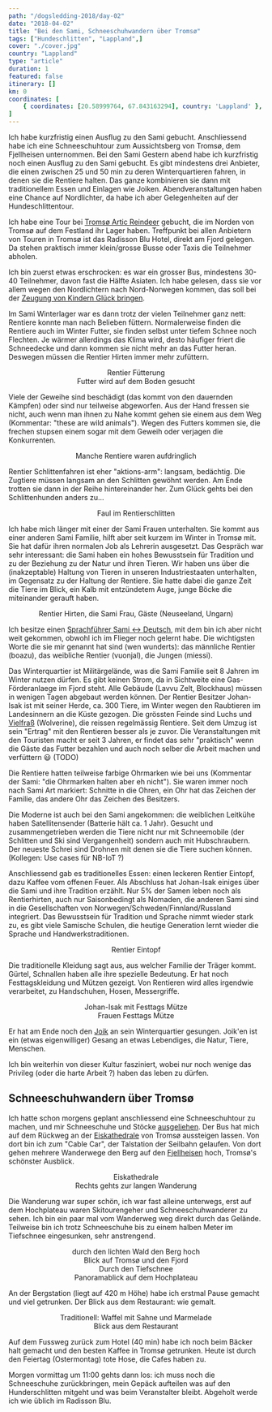```yaml
---
path: "/dogsledding-2018/day-02"
date: "2018-04-02"
title: "Bei den Sami, Schneeschuhwandern über Tromsø"
tags: ["Hundeschlitten", "Lappland",]
cover: "./cover.jpg"
country: "Lappland"
type: "article"
duration: 1
featured: false
itinerary: []
km: 0
coordinates: [
    { coordinates: [20.58999764, 67.843163294], country: 'Lappland' },
]
---
```


Ich habe kurzfristig einen Ausflug zu den Sami gebucht. Anschliessend habe ich eine Schneeschuhtour zum Aussichtsberg von Tromsø, dem Fjellheisen unternommen.
Bei den Sami
Gestern abend habe ich kurzfristig noch einen Ausflug zu den Sami gebucht. Es gibt mindestens drei Anbieter, die einen zwischen 25 und 50 min zu deren Winterquartieren fahren, in denen sie die Rentiere halten. Das ganze kombinieren sie dann mit traditionellem Essen und Einlagen wie Joiken. Abendveranstaltungen haben eine Chance auf Nordlichter, da habe ich aber Gelegenheiten auf der Hundeschlittentour.

Ich habe eine Tour bei [Tromsø Artic Reindeer](http://tromsoarcticreindeer.com/) gebucht, die im Norden von Tromsø auf dem Festland ihr Lager haben. Treffpunkt bei allen Anbietern von Touren in Tromsø ist das Radisson Blu Hotel, direkt am Fjord gelegen. Da stehen praktisch immer klein/grosse Busse oder Taxis die Teilnehmer abholen.

Ich bin zuerst etwas erschrocken: es war ein grosser Bus, mindestens 30-40 Teilnehmer, davon fast die Hälfte Asiaten. Ich habe gelesen, dass sie vor allem wegen den Nordlichtern nach Nord-Norwegen kommen, das soll bei der [Zeugung von Kindern Glück bringen](https://www.wanderlust.co.uk/content/5-strange-northern-lights-myths).

Im Sami Winterlager war es dann trotz der vielen Teilnehmer ganz nett: Rentiere konnte man nach Belieben füttern. Normalerweise finden die Rentiere auch im Winter Futter, sie finden selbst unter tiefem Schnee noch Flechten. Je wärmer allerdings das Klima wird, desto häufiger friert die Schneedecke und dann kommen sie nicht mehr an das Futter heran. Deswegen müssen die Rentier Hirten immer mehr zufüttern.

<photo-composition>
<rehype-image src="IMG_0485.JPG"><center>Rentier Fütterung</center></rehype-image>
<rehype-image src="IMG_0503.JPG"><center>Futter wird auf dem Boden gesucht</center></rehype-image>
</photo-composition>

Viele der Geweihe sind beschädigt (das kommt von den dauernden Kämpfen) oder sind nur teilweise abgeworfen. Aus der Hand fressen sie nicht, auch wenn man ihnen zu Nahe kommt gehen sie einem aus dem Weg (Kommentar: "these are wild animals"). Wegen des Futters kommen sie, die frechen stupsen einem sogar mit dem Geweih oder verjagen die Konkurrenten.

<photo-composition>
<rehype-image src="IMG_0472.JPG"><center>Manche Rentiere waren aufdringlich</center></rehype-image>
<rehype-image src="IMG_0496.JPG"><center></center></rehype-image>
</photo-composition>

Rentier Schlittenfahren ist eher "aktions-arm": langsam, bedächtig. Die Zugtiere müssen langsam an den Schlitten gewöhnt werden. Am Ende trotten sie dann in der Reihe hintereinander her. Zum Glück gehts bei den Schlittenhunden anders zu...

<rehype-image src="IMG_0569.JPG"><center>Faul im Rentierschlitten</center></rehype-image>

Ich habe mich länger mit einer der Sami Frauen unterhalten. Sie kommt aus einer anderen Sami Familie, hilft aber seit kurzem im Winter in Tromsø mit. Sie hat dafür ihren normalen Job als Lehrerin ausgesetzt. Das Gespräch war sehr interessant: die Sami haben ein hohes Bewusstsein für Tradition und zu der Beziehung zu der Natur und ihren Tieren. Wir haben uns über die (inakzeptable) Haltung von Tieren in unseren Industriestaaten unterhalten, im Gegensatz zu der Haltung der Rentiere. Sie hatte dabei die ganze Zeit die Tiere im Blick, ein Kalb mit entzündetem Auge, junge Böcke die miteinander gerauft haben.

<rehype-image src="IMG_0571.JPG"><center>Rentier Hirten, die Sami Frau, Gäste (Neuseeland, Ungarn)</center></rehype-image>

Ich besitze einen [Sprachführer Sami <-> Deutsch](https://www.reise-know-how.de/de/produkte/kauderwelsch-buch/samisch-fuer-lappland-wort-fuer-wort-345), mit dem bin ich aber nicht weit gekommen, obwohl ich im Flieger noch gelernt habe. Die wichtigsten Worte die sie mir genannt hat sind (wen wunderts): das männliche Rentier (boazu), das weibliche Rentier (vuonjal), die Jungen (miessi).

Das Winterquartier ist Militärgelände, was die Sami Familie seit 8 Jahren im Winter nutzen dürfen. Es gibt keinen Strom, da in Sichtweite eine Gas-Förderanlaege im Fjord steht. Alle Gebäude (Lavvu Zelt, Blockhaus) müssen in wenigen Tagen abgebaut werden können. Der Rentier Besitzer Johan-Isak ist mit seiner Herde, ca. 300 Tiere, im Winter wegen den Raubtieren im Landesinnern an die Küste gezogen. Die grössten Feinde sind Luchs und [Vielfraß](https://de.wikipedia.org/wiki/Vielfra%C3%9F) (Wolverine), die reissen regelmässig Rentiere. Seit dem Umzug ist sein "Ertrag" mit den Rentieren besser als je zuvor. Die Veranstaltungen mit den Touristen macht er seit 3 Jahren, er findet das sehr "praktisch" wenn die Gäste das Futter bezahlen und auch noch selber die Arbeit machen und verfüttern :smiley: (TODO)

Die Rentiere hatten teilweise farbige Ohrmarken wie bei uns (Kommentar der Sami: "die Ohrmarken halten aber eh nicht"). Sie waren immer noch nach Sami Art markiert: Schnitte in die Ohren, ein Ohr hat das Zeichen der Familie, das andere Ohr das Zeichen des Besitzers.

Die Moderne ist auch bei den Sami angekommen: die weiblichen Leitkühe haben Satellitensender (Batterie hält ca. 1 Jahr). Gesucht und zusammengetrieben werden die Tiere nicht nur mit Schneemobile (der Schlitten und Ski sind Vergangenheit) sondern auch mit Hubschraubern. Der neueste Schrei sind Drohnen mit denen sie die Tiere suchen können.
(Kollegen: Use cases für NB-IoT ?)

Anschliessend gab es traditionelles Essen: einen leckeren Rentier Eintopf, dazu Kaffee vom offenen Feuer. Als Abschluss hat Johan-Isak einiges über die Sami und ihre Tradition erzählt. Nur 5% der Samen leben noch als Rentierhirten, auch nur Saisonbedingt als Nomaden, die anderen Sami sind in die Gesellschaften von Norwegen/Schweden/Finnland/Russland integriert. Das Bewusstsein für Tradition und Sprache nimmt wieder stark zu, es gibt viele Samische Schulen, die heutige Generation lernt wieder die Sprache und Handwerkstraditionen.

<rehype-image src="IMG_0570.JPG"><center>Rentier Eintopf</center></rehype-image>

Die traditionelle Kleidung sagt aus, aus welcher Familie der Träger kommt. Gürtel, Schnallen haben alle ihre spezielle Bedeutung. Er hat noch Festtagskleidung und Mützen gezeigt. Von Rentieren wird alles irgendwie verarbeitet, zu Handschuhen, Hosen, Messergriffe.

<photo-composition>
<rehype-image src="IMG_0578.JPG"><center>Johan-Isak mit Festtags Mütze</center></rehype-image>
<rehype-image src="IMG_0579.JPG"><center>Frauen Festtags Mütze</center></rehype-image>
</photo-composition>

Er hat am Ende noch den [Joik](https://de.wikipedia.org/wiki/Joik) an sein Winterquartier gesungen. Joik'en ist ein (etwas eigenwilliger) Gesang an etwas Lebendiges, die Natur, Tiere, Menschen.

Ich bin weiterhin von dieser Kultur fasziniert, wobei nur noch wenige das Privileg (oder die harte Arbeit ?) haben das leben zu dürfen.

## Schneeschuhwandern über Tromsø

Ich hatte schon morgens geplant anschliessend eine Schneeschuhtour zu machen, und mir Schneeschuhe und Stöcke [ausgeliehen](http://www.tromsooutdoor.no/snowshoeing-on-your-own.392149.en.html). Der Bus hat mich auf dem Rückweg an der [Eiskathedrale](https://www.ishavskatedralen.no/en/the-arctic-cathedral/) von Tromsø aussteigen lassen. Von dort bin ich zum "Cable Car", der Talstation der Seilbahn gelaufen. Von dort gehen mehrere Wanderwege den Berg auf den [Fjellheisen](https://fjellheisen.no/en) hoch, Tromsø's schönster Ausblick.

<photo-composition>
<rehype-image src="IMG_0581.JPG"><center>Eiskathedrale</center></rehype-image>
<rehype-image src="IMG_0587.JPG"><center>Rechts gehts zur langen Wanderung</center></rehype-image>
</photo-composition>

Die Wanderung war super schön, ich war fast alleine unterwegs, erst auf dem Hochplateau waren Skitourengeher und Schneeschuhwanderer zu sehen. Ich bin ein paar mal vom Wanderweg weg direkt durch das Gelände. Teilweise bin ich trotz Schneeschuhe bis zu einem halben Meter im Tiefschnee eingesunken, sehr anstrengend.

<photo-composition>
<rehype-image src="IMG_0620.JPG"><center>durch den lichten Wald den Berg hoch</center></rehype-image>
<rehype-image src="IMG_0654.JPG"><center>Blick auf Tromsø und den Fjord</center></rehype-image>
<rehype-image src="IMG_0655.JPG"><center>Durch den Tiefschnee</center></rehype-image>
<rehype-image src="IMG_0660.JPG"><center>Panoramablick auf dem Hochplateau</center></rehype-image>
</photo-composition>

An der Bergstation (liegt auf 420 m Höhe) habe ich erstmal Pause gemacht und viel getrunken. Der Blick aus dem Restaurant: wie gemalt.

<photo-composition>
<rehype-image src="IMG_0677.JPG"><center>Traditionell: Waffel mit Sahne und Marmelade</center></rehype-image>
<rehype-image src="IMG_0678.JPG"><center>Blick aus dem Restaurant</center></rehype-image>
</photo-composition>

Auf dem Fussweg zurück zum Hotel (40 min) habe ich noch beim Bäcker halt gemacht und den besten Kaffee in Tromsø getrunken. Heute ist durch den Feiertag (Ostermontag) tote Hose, die Cafes haben zu.

Morgen vormittag um 11:00 gehts dann los: ich muss noch die Schneeschuhe zurückbringen, mein Gepäck aufteilen was auf den Hunderschlitten mitgeht und was beim Veranstalter bleibt. Abgeholt werde ich wie üblich im Radisson Blu.



